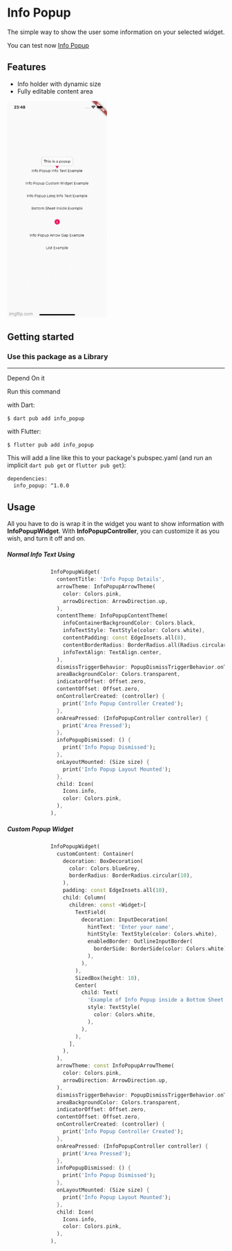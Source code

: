 # Info Popup

The simple way to show the user some information on your selected widget.

You can test now [Info Popup](https://info-popup.web.app/#/ "Info Popup")

## Features

- Info holder with dynamic size
- Fully editable content area

![Alt Text](assets/readme/example_presentation.gif)


## Getting started

### Use this package as a Library
---
Depend On it

Run this command

with Dart:

```
$ dart pub add info_popup
```

with Flutter:

```
$ flutter pub add info_popup
```

This will add a line like this to your package's pubspec.yaml (and run an implicit `dart pub get` or `flutter pub get`):

```
dependencies:
  info_popup: ^1.0.0
```

## Usage

All you have to do is wrap it in the widget you want to show information with **InfoPopupWidget**. With **InfoPopupController**, you can customize it as you wish, and turn it off and on.

##### Normal Info Text Using
```dart
              InfoPopupWidget(
                contentTitle: 'Info Popup Details',
                arrowTheme: InfoPopupArrowTheme(
                  color: Colors.pink,
                  arrowDirection: ArrowDirection.up,
                ),
                contentTheme: InfoPopupContentTheme(
                  infoContainerBackgroundColor: Colors.black,
                  infoTextStyle: TextStyle(color: Colors.white),
                  contentPadding: const EdgeInsets.all(8),
                  contentBorderRadius: BorderRadius.all(Radius.circular(10)),
                  infoTextAlign: TextAlign.center,
                ),
                dismissTriggerBehavior: PopupDismissTriggerBehavior.onTapArea,
                areaBackgroundColor: Colors.transparent,
                indicatorOffset: Offset.zero,
                contentOffset: Offset.zero,
                onControllerCreated: (controller) {
                  print('Info Popup Controller Created');
                },
                onAreaPressed: (InfoPopupController controller) {
                  print('Area Pressed');
                },
                infoPopupDismissed: () {
                  print('Info Popup Dismissed');
                },
                onLayoutMounted: (Size size) {
                  print('Info Popup Layout Mounted');
                },
                child: Icon(
                  Icons.info,
                  color: Colors.pink,
                ),
              ),
```

##### Custom Popup Widget
```dart
              InfoPopupWidget(
                customContent: Container(
                  decoration: BoxDecoration(
                    color: Colors.blueGrey,
                    borderRadius: BorderRadius.circular(10),
                  ),
                  padding: const EdgeInsets.all(10),
                  child: Column(
                    children: const <Widget>[
                      TextField(
                        decoration: InputDecoration(
                          hintText: 'Enter your name',
                          hintStyle: TextStyle(color: Colors.white),
                          enabledBorder: OutlineInputBorder(
                            borderSide: BorderSide(color: Colors.white),
                          ),
                        ),
                      ),
                      SizedBox(height: 10),
                      Center(
                        child: Text(
                          'Example of Info Popup inside a Bottom Sheet',
                          style: TextStyle(
                            color: Colors.white,
                          ),
                        ),
                      ),
                    ],
                  ),
                ),
                arrowTheme: const InfoPopupArrowTheme(
                  color: Colors.pink,
                  arrowDirection: ArrowDirection.up,
                ),
                dismissTriggerBehavior: PopupDismissTriggerBehavior.onTapArea,
                areaBackgroundColor: Colors.transparent,
                indicatorOffset: Offset.zero,
                contentOffset: Offset.zero,
                onControllerCreated: (controller) {
                  print('Info Popup Controller Created');
                },
                onAreaPressed: (InfoPopupController controller) {
                  print('Area Pressed');
                },
                infoPopupDismissed: () {
                  print('Info Popup Dismissed');
                },
                onLayoutMounted: (Size size) {
                  print('Info Popup Layout Mounted');
                },
                child: Icon(
                  Icons.info,
                  color: Colors.pink,
                ),
              ),
```